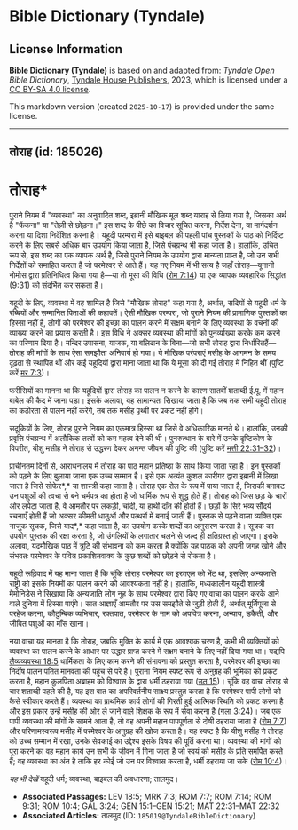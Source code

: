 # Bible Dictionary (Tyndale)

## License Information

**Bible Dictionary (Tyndale)** is based on and adapted from: _Tyndale Open Bible Dictionary_, [Tyndale House Publishers](https://tyndaleopenresources.com/), 2023, which is licensed under a [CC BY-SA 4.0 license](https://creativecommons.org/licenses/by-sa/4.0/legalcode.en).

This markdown version (created `2025-10-17`) is provided under the same license.



--------------------------------

## तोराह (id: 185026)

तोराह\*
=======

पुराने नियम में "व्यवस्था" का अनुवादित शब्द, इब्रानी मौखिक मूल शब्द याराह से लिया गया है, जिसका अर्थ है "फेंकना" या "तेज़ी से छोड़ना।" इस शब्द के पीछे का विचार सूचित करना, निर्देश देना, या मार्गदर्शन करना या दिशा निर्देशित करना है। यहूदी परम्परा में इसे बाइबल की पहली पांच पुस्तकों के पाठ को निर्दिष्ट करने के लिए सबसे अधिक बार उपयोग किया जाता है, जिसे पंचग्रन्थ भी कहा जाता है। हालांकि, उचित रूप से, इस शब्द का एक व्यापक अर्थ है, जिसे पुराने नियम के उपयोग द्वारा मान्यता प्राप्त है, जो उन सभी निर्देशों को समाहित करता है जो परमेश्वर से आते हैं। यह नए नियम में भी सत्य है जहाँ तोराह—यूनानी नोमोस द्वारा प्रतिनिधित्व किया गया है—या तो मूसा की विधि ([रोम 7:14](https://ref.ly/Rom7:14)) या एक व्यापक व्यवहारिक सिद्धांत ([9:31](https://ref.ly/Rom9:31)) को संदर्भित कर सकता है।

यहूदी के लिए, व्यवस्था में वह शामिल है जिसे "मौखिक तोराह" कहा गया है, अर्थात, सदियों से यहूदी धर्म के रब्बियों और सम्मानित पिताओं की कहावतें। ऐसी मौखिक परम्परा, जो पुराने नियम की प्रामाणिक पुस्तकों का हिस्सा नहीं है, लोगों को परमेश्वर की इच्छा का पालन करने में सक्षम बनाने के लिए व्यवस्था के वचनों की व्याख्या करने का प्रयास करती है। इस विधि ने अक्सर व्यवस्था की मांगों को पुनर्व्याख्या करके कम करने का परिणाम दिया है। मन्दिर उपासना, याजक, या बलिदान के बिना—जो सभी तोराह द्वारा निर्धारितहैं—तोराह की मांगों के साथ ऐसा समझौता अनिवार्य हो गया। ये मौखिक परंपराएं मसीह के आगमन के समय दृढ़ता से स्थापित थीं और कई यहूदियों द्वारा माना जाता था कि ये मूसा को दी गई तोराह में निहित थीं (पुष्टि करें [मर 7:3](https://ref.ly/Mark7:3))।

फरीसियों का मानना था कि यहूदियों द्वारा तोराह का पालन न करने के कारण सातवीं शताब्दी ई.पू. में महान बाबेल की कैद में जाना पड़ा। इसके अलावा, यह सामान्यतः सिखाया जाता है कि जब तक सभी यहूदी तोराह का कठोरता से पालन नहीं करेंगे, तब तक मसीह पृथ्वी पर प्रकट नहीं होंगे।

सदूकियों के लिए, तोराह पुराने नियम का एकमात्र हिस्सा था जिसे वे अधिकारिक मानते थे। हालांकि, उनकी प्रवृत्ति पंचग्रन्थ में अलौकिक तत्वों को कम महत्व देने की थी। पुनरुत्थान के बारे में उनके दृष्टिकोण के विपरीत, यीशु मसीह ने तोराह से उद्धरण देकर अनन्त जीवन की पुष्टि की (पुष्टि करें [मत्ती 22:31–32](https://ref.ly/Matt22:31-Matt22:32))।

प्राचीनतम दिनों से, आराधनालय में तोराह का पाठ महान प्रतिष्ठा के साथ किया जाता रहा है। इन पुस्तकों को पढ़ने के लिए बुलाया जाना एक उच्च सम्मान है। इसे एक अत्यंत कुशल कारीगर द्वारा इब्रानी में लिखा जाता है जिसे सोफेर*,* या शास्त्री कहा जाता है। तोराह एक रोल के रूप में पाया जाता है, जिसकी बनावट उन पशुओं की त्वचा से बने चर्मपत्र का होता है जो धार्मिक रूप से शुद्ध होते हैं। तोराह को जिस छड़ के चारों ओर लपेटा जाता है, वे आमतौर पर लकड़ी, चांदी, या हाथी दाँत की होती हैं। छड़ों के सिरे भव्य सौंदर्य रचनाएँ होती हैं जो अक्सर कीमती धातुओं और पत्थरों में बनाई जाती हैं। पुस्तक से पढ़ने वाला व्यक्ति एक नाजुक सूचक, जिसे याद*,* कहा जाता है, का उपयोग करके शब्दों का अनुसरण करता है। सूचक का उपयोग पुस्तक की रक्षा करता है, जो उंगलियों के लगातार चलने से जल्द ही क्षतिग्रस्त हो जाएगा। इसके अलावा, यदमौखिक पाठ में त्रुटि की संभावना को कम करता है क्योंकि यह पाठक को अपनी जगह खोने और संभवतः परमेश्वर के पवित्र प्रकाशितवाक्य के कुछ शब्दों को छोड़ने से रोकता है।

यहूदी रूढ़िवाद में यह माना जाता है कि चूंकि तोराह परमेश्वर का इस्राएल को भेंट था, इसलिए अन्यजाति राष्ट्रों को इसके नियमों का पालन करने की आवश्यकता नहीं है। हालांकि, मध्यकालीन यहूदी शास्त्री मैमोनिडेस ने सिखाया कि अन्यजाति लोग नूह के साथ परमेश्वर द्वारा किए गए वाचा का पालन करके आने वाले दुनिया में हिस्सा पाएंगे। सात आज्ञाएँ आमतौर पर उस समझौते से जुड़ी होती हैं, अर्थात् मूर्तिपूजा से परहेज करना, कौटुम्बिक व्यभिचार, रक्तपात, परमेश्वर के नाम को अपवित्र करना, अन्याय, डकैती, और जीवित पशुओं का माँस खाना।

नया वाचा यह मानता है कि तोराह, जबकि मुक्ति के कार्य में एक आवश्यक चरण है, कभी भी व्यक्तियों को व्यवस्था का पालन करने के आधार पर उद्धार प्राप्त करने में सक्षम बनाने के लिए नहीं दिया गया था। यद्यपि [लैव्यव्यवस्था 18:5](https://ref.ly/Lev18:5) धार्मिकता के लिए काम करने की संभावना को प्रस्तुत करता है, परमेश्वर की इच्छा का निर्दोष पालन पतित मानवता की पहुंच से परे है। पुराना नियम स्पष्ट रूप से अनुग्रह की भूमिका को प्रकट करता है, महान कुलपिता अब्राहम को विश्वास के द्वारा धर्मी ठहराया गया ([उत 15](https://ref.ly/Gen15:1-Gen15:21))। चूंकि वह वाचा तोराह से चार शताब्दी पहले की है, यह इस बात का अपरिवर्तनीय साक्ष्य प्रस्तुत करता है कि परमेश्वर पापी लोगों को कैसे स्वीकार करते हैं। व्यवस्था का प्राथमिक कार्य लोगों की गिरती हुई आत्मिक स्थिति को प्रकट करना है और इस प्रकार उन्हें मसीह की ओर ले जाने वाले शिक्षक के रूप में सेवा करना है ([गला 3:24](https://ref.ly/Gal3:24))। जब एक पापी व्यवस्था की मांगों के सामने आता है, तो वह अपनी महान पापपूर्णता से दोषी ठहराया जाता है ([रोम 7:7](https://ref.ly/Rom7:7)) और परिणामस्वरूप मसीह में परमेश्वर के अनुग्रह की खोज करता है। यह स्पष्ट है कि यीशु मसीह ने तोराह को उच्च सम्मान में रखा, उनके सेवकाई का उद्देश्य इसके विषय की पूर्ति करना था। व्यवस्था की मांगों को पूरा करने का वह महान कार्य उन सभी के जीवन में गिना जाता है जो स्वयं को मसीह के प्रति समर्पित करते हैं; वह व्यवस्था का अंत है ताकि हर कोई जो उन पर विश्वास करता है, धर्मी ठहराया जा सके ([रोम 10:4](https://ref.ly/Rom10:4))।

*यह भी देखें* यहूदी धर्म; व्यवस्था, बाइबल की अवधारणा; तालमुद।

* **Associated Passages:** LEV 18:5; MRK 7:3; ROM 7:7; ROM 7:14; ROM 9:31; ROM 10:4; GAL 3:24; GEN 15:1–GEN 15:21; MAT 22:31–MAT 22:32
* **Associated Articles:** तालमुद (ID: `185019@TyndaleBibleDictionary`)


